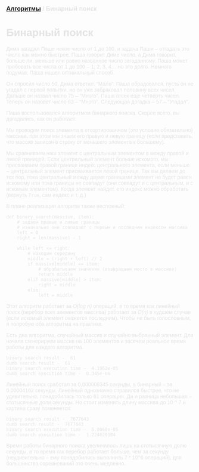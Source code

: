 <span style="color: #E5E4E4; font-family: Helvetica;">

### [Алгоритмы](README.md) / Бинарный поиск

# **Бинарный поиск**

Дима загадал Паше некое число от 1 до 100, и задача Паши – отгадать это число как можно быстрее. Паша говорит Диме число, а Дима говорит, больше ли, меньше или равно названное число загаданному. Паша может пробовать все числа от 1 до 100 – 1, 2, 3, 4… но это долго. Немного подумав, Паша нашел оптимальный способ. 

Он спросил число 50. Дима ответил: “Мало”. Паша обрадовался, пусть он не угадал с первой попытки, но он уже забраковал половину всех чисел. Дальше он назвал число 75 – “Много”. Паша отсек еще четверть чисел. Теперь он назовет число 63 – “Много”. Следующая догадка – 57 – “Угадал”.

Паша воспользовался алгоритмом бинарного поиска. Скорее всего, вы догадались, как он работает:

Мы проводим поиск элемента в отсортированном (это условие обязательно) массиве, при этом мы знаем его правую и левую границу (если представить, что массив записан в строку от меньшего элемента к большему). 

Мы сравниваем наш элемент с центральным элементом в между правой и левой границей. Если центральный элемент больше искомого, мы присваиваем правой границе индекс центрального элемента, если меньше – центральный элемент присваивается левой границе. Так мы делаем до тех пор, пока центральный между двумя границами элемент не будет равен искомому или пока границы не совпадут (они совпадут и с центральным, и с искомым элементом). Когда элемент найдет, его индекс можно обработать (вернуть `True`, сам индекс и т. д.)

В плане реализации алгоритм также несложный:

    def binary_search(massive, item):
        # задаем правые и левые границы 
        # изначально они совпадают с первым и последним индексом массива
        left = 0
        right = len(massive) - 1
        
        while left <= right:
            # находим середину
            middle = (right + left) // 2
            if massive[middle] == item:
                # обрабатываем значение (возвращаем место в массиве)
                return middle
            elif massive[middle] > item:
                right = middle
            else:
                left = middle

Этот алгоритм работает за *O(log n)* операций, в то время как линейный поиск (перебор всех элементов массива) работает за *O(n)* в худшем случае (если искомый элемент окажется последним). Чтобы не быть голословным, я попробую оба алгоритма на практике.

Есть два алгоритма, случайный массив и случайно выбранный элемент. Для начала сгенерируем массив на 100 элементов и засечем реальное время работы  для каждого алгоритма.

    binary search result -  61
    dumb search result -  61
    binary search execution time -  4.1962e-05
    dumb search execution time -  8.345e-06

Линейный поиск сработал за 0,000008345 секунды, а бинарный – за 0,00004162 секунды. Линейный однозначно справился быстрее, что не удивительно, понадобилась только 61 операция. Да и разница небольшая – стотысячные доли секунды. Но стоит изменить длину массива до 10 ^ 7 и картина сразу поменяется:

    binary search result -  7677643
    dumb search result -  7677643
    binary search execution time -  5.0068e-05
    dumb search execution time -  1.224620104

Время работы бинарного поиска увеличилось лишь на стотысячную долю секунды, в то время как перебор работает больше, чем за секунду (неудивительно – ему понадобилось выполнить 7 * 10^6 операций), для большинства соревнований это очень медленно. 
